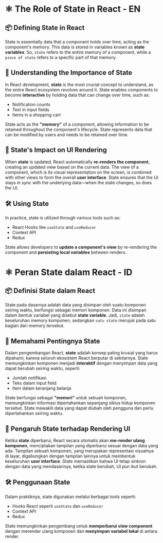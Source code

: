 # ⚛️ The Role of State in React - EN

## 📦 Defining State in React

State is essentially data that a component holds over time, acting as the component's memory. This data is stored in variables known as **state variables**. So, `state` refers to the entire memory of a component, while a `piece of state` refers to a specific part of that memory.

## 🧠 Understanding the Importance of State

In React development, **state** is the most crucial concept to understand, as the entire React ecosystem revolves around it. State enables components to become **interactive** by holding data that can change over time, such as:

- Notification counts
- Text in input fields
- Items in a shopping cart

State acts as the **"memory"** of a component, allowing information to be retained throughout the component's lifecycle. State represents data that can be modified by users and needs to be retained over time.

## 🔄 State's Impact on UI Rendering

When **state** is updated, React automatically **re-renders the component**, creating an updated view based on the current data. The view of a component, which is its visual representation on the screen, is combined with other views to form the overall **user interface**. State ensures that the UI stays in sync with the underlying data—when the state changes, so does the UI.

## 🛠️ Using State

In practice, state is utilized through various tools such as:

- React Hooks like `useState` and `useReducer`
- Context API
- Redux

State allows developers to **update a component's view** by re-rendering the component and **persisting local variables** between renders. <br>

# ⚛️ Peran State dalam React - ID

## 📦 Definisi State dalam React

State pada dasarnya adalah data yang disimpan oleh suatu komponen seiring waktu, berfungsi sebagai memori komponen. Data ini disimpan dalam bentuk variabel yang disebut **state variable**. Jadi, `state` adalah keseluruhan memory komponen, sedangkan `satu state` merujuk pada satu bagian dari memory tersebut.

## 🧠 Memahami Pentingnya State

Dalam pengembangan React, **state** adalah konsep paling krusial yang harus dipahami, karena seluruh ekosistem React berputar di sekitarnya. State memungkinkan komponen menjadi **interaktif** dengan menyimpan data yang dapat berubah seiring waktu, seperti:

- Jumlah notifikasi
- Teks dalam input field
- Item dalam keranjang belanja

State berfungsi sebagai **"memori"** untuk sebuah komponen, memungkinkan informasi dipertahankan sepanjang siklus hidup komponen tersebut. State mewakili data yang dapat diubah oleh pengguna dan perlu dipertahankan seiring waktu.

## 🔄 Pengaruh State terhadap Rendering UI

Ketika **state** diperbarui, React secara otomatis akan **me-render ulang komponen**, menciptakan tampilan yang diperbarui sesuai dengan data yang ada. Tampilan sebuah komponen, yang merupakan representasi visualnya di layar, digabungkan dengan tampilan lainnya untuk membentuk keseluruhan **user interface**. State memastikan bahwa UI tetap sinkron dengan data yang mendasarinya, ketika state berubah, UI pun ikut berubah.

## 🛠️ Penggunaan State

Dalam praktiknya, state digunakan melalui berbagai tools seperti:

- Hooks React seperti `useState` dan `useReducer`
- Context API
- Redux

State memungkinkan pengembang untuk **memperbarui view component** dengan merender ulang komponen dan **menyimpan variabel lokal** di antara render.
